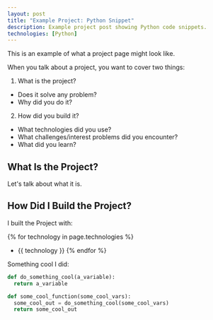 ```yaml
---
layout: post
title: "Example Project: Python Snippet"
description: Example project post showing Python code snippets.
technologies: [Python]
---
```


This is an example of what a project page might look like.

When you talk about a project, you want to cover two things:

1. What is the project?
  - Does it solve any problem?
  - Why did you do it?
2. How did you build it?
  - What technologies did you use?
  - What challenges/interest problems did you encounter?
  - What did you learn?

## What Is the Project?
Let's talk about what it is.

## How Did I Build the Project?

I built the Project with: 

{% for technology in page.technologies %}
- {{ technology }}
{% endfor %}

Something cool I did:

```python
def do_something_cool(a_variable):
  return a_variable

def some_cool_function(some_cool_vars):
  some_cool_out = do_something_cool(some_cool_vars)
  return some_cool_out
```

